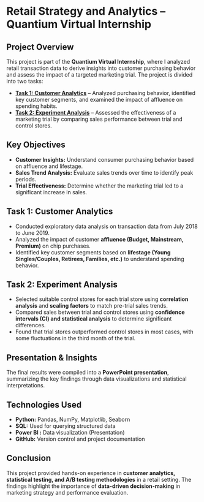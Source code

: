 # **Retail Strategy and Analytics – Quantium Virtual Internship**

## **Project Overview**
This project is part of the **Quantium Virtual Internship**, where I analyzed retail transaction data to derive insights into customer purchasing behavior and assess the impact of a targeted marketing trial. The project is divided into two tasks:  

- [**Task 1: Customer Analytics**](https://github.com/rohithmx11/Quantium-retail-analysis/blob/main/Quantium_Task1.ipynb) – Analyzed purchasing behavior, identified key customer segments, and examined the impact of affluence on spending habits.  
- [**Task 2: Experiment Analysis**](https://github.com/rohithmx11/Quantium-retail-analysis/blob/main/quantium_task2.ipynb) – Assessed the effectiveness of a marketing trial by comparing sales performance between trial and control stores.  

## **Key Objectives**
- **Customer Insights:** Understand consumer purchasing behavior based on affluence and lifestage.  
- **Sales Trend Analysis:** Evaluate sales trends over time to identify peak periods.  
- **Trial Effectiveness:** Determine whether the marketing trial led to a significant increase in sales.  

## **Task 1: Customer Analytics**
- Conducted exploratory data analysis on transaction data from July 2018 to June 2019.  
- Analyzed the impact of customer **affluence (Budget, Mainstream, Premium)** on chip purchases.  
- Identified key customer segments based on **lifestage (Young Singles/Couples, Retirees, Families, etc.)** to understand spending behavior.  

## **Task 2: Experiment Analysis**
- Selected suitable control stores for each trial store using **correlation analysis** and **scaling factors** to match pre-trial sales trends.  
- Compared sales between trial and control stores using **confidence intervals (CI) and statistical analysis** to determine significant differences.  
- Found that trial stores outperformed control stores in most cases, with some fluctuations in the third month of the trial.  

## **Presentation & Insights**
The final results were compiled into a **PowerPoint presentation**, summarizing the key findings through data visualizations and statistical interpretations.  

## **Technologies Used**
- **Python:** Pandas, NumPy, Matplotlib, Seaborn  
- **SQL:** Used for querying structured data  
- **Power BI :** Data visualization (Presentation)
- **GitHub:** Version control and project documentation  


## **Conclusion**
This project provided hands-on experience in **customer analytics, statistical testing, and A/B testing methodologies** in a retail setting. The findings highlight the importance of **data-driven decision-making** in marketing strategy and performance evaluation.  

